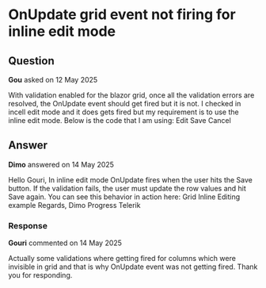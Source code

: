 # OnUpdate grid event not firing for inline edit mode

## Question

**Gou** asked on 12 May 2025

With validation enabled for the blazor grid, once all the validation errors are resolved, the OnUpdate event should get fired but it is not. I checked in incell edit mode and it does gets fired but my requirement is to use the inline edit mode. Below is the code that I am using: <TelerikGrid Data="@gridData" Pageable="true" Sortable="true" Width="2500px" PageSize="50" FilterMode="GridFilterMode.FilterMenu" EditMode="GridEditMode.Inline" OnEdit="@OnGridEdit" OnCancel="@OnGridCancel" OnUpdate="@OnGridUpdateHandler"> <GridSettings> <GridValidationSettings Enabled="true" /> </GridSettings> <GridColumns> <GridColumn Field="@nameof(Dto.CNumber)" Title="Customer No." Width="100px" Filterable="true" Sortable="false" /> <GridColumn Field="@nameof(Dto.DistributorLastName)" Title="Distributor Last Name" Width="200px" Filterable="true" /> <GridColumn Field="@nameof(Dto.DistributorNumber)" Title="Distributor No." Width="120px" Filterable="false" Sortable="false" /> <GridColumn Field="@nameof(Dto.DemoDate)" Title="Demo Date" Width="120px" Filterable="true" /> <GridColumn Field="@nameof(Dto.SerialNumber)" Title="RX Serial No." Width="120px" Filterable="false" Sortable="false" /> <GridCommandColumn Width="100px"> <GridCommandButton Command="Edit"> Edit </GridCommandButton> <GridCommandButton Command="Save" ShowInEdit="true"> Save </GridCommandButton> <GridCommandButton Command="Cancel" ShowInEdit="true"> Cancel </GridCommandButton> </GridCommandColumn> </GridColumns> </TelerikGrid>

## Answer

**Dimo** answered on 14 May 2025

Hello Gouri, In inline edit mode OnUpdate fires when the user hits the Save button. If the validation fails, the user must update the row values and hit Save again. You can see this behavior in action here: Grid Inline Editing example Regards, Dimo Progress Telerik

### Response

**Gouri** commented on 14 May 2025

Actually some validations where getting fired for columns which were invisible in grid and that is why OnUpdate event was not getting fired. Thank you for responding.
